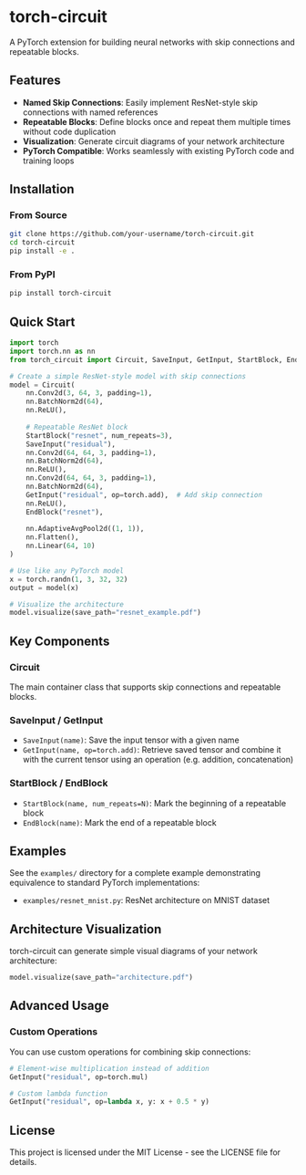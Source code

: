 # torch-circuit

A PyTorch extension for building neural networks with skip connections and repeatable blocks.

## Features

- **Named Skip Connections**: Easily implement ResNet-style skip connections with named references
- **Repeatable Blocks**: Define blocks once and repeat them multiple times without code duplication
- **Visualization**: Generate circuit diagrams of your network architecture
- **PyTorch Compatible**: Works seamlessly with existing PyTorch code and training loops

## Installation

### From Source

```bash
git clone https://github.com/your-username/torch-circuit.git
cd torch-circuit
pip install -e .
```

### From PyPI

```bash
pip install torch-circuit
```

## Quick Start

```python
import torch
import torch.nn as nn
from torch_circuit import Circuit, SaveInput, GetInput, StartBlock, EndBlock

# Create a simple ResNet-style model with skip connections
model = Circuit(
    nn.Conv2d(3, 64, 3, padding=1),
    nn.BatchNorm2d(64),
    nn.ReLU(),
        
    # Repeatable ResNet block
    StartBlock("resnet", num_repeats=3),
    SaveInput("residual"),
    nn.Conv2d(64, 64, 3, padding=1),
    nn.BatchNorm2d(64),
    nn.ReLU(),
    nn.Conv2d(64, 64, 3, padding=1),
    nn.BatchNorm2d(64),
    GetInput("residual", op=torch.add),  # Add skip connection
    nn.ReLU(),
    EndBlock("resnet"),
    
    nn.AdaptiveAvgPool2d((1, 1)),
    nn.Flatten(),
    nn.Linear(64, 10)
)

# Use like any PyTorch model
x = torch.randn(1, 3, 32, 32)
output = model(x)

# Visualize the architecture
model.visualize(save_path="resnet_example.pdf")
```

## Key Components

### Circuit

The main container class that supports skip connections and repeatable blocks.

### SaveInput / GetInput

- `SaveInput(name)`: Save the input tensor with a given name
- `GetInput(name, op=torch.add)`: Retrieve saved tensor and combine it with the current tensor using an operation (e.g. addition, concatenation)

### StartBlock / EndBlock

- `StartBlock(name, num_repeats=N)`: Mark the beginning of a repeatable block
- `EndBlock(name)`: Mark the end of a repeatable block

## Examples

See the `examples/` directory for a complete example demonstrating equivalence to standard PyTorch implementations:

- `examples/resnet_mnist.py`: ResNet architecture on MNIST dataset

## Architecture Visualization

torch-circuit can generate simple visual diagrams of your network architecture:

```python
model.visualize(save_path="architecture.pdf")
```

## Advanced Usage

### Custom Operations

You can use custom operations for combining skip connections:

```python
# Element-wise multiplication instead of addition
GetInput("residual", op=torch.mul)

# Custom lambda function
GetInput("residual", op=lambda x, y: x + 0.5 * y)
```

## License

This project is licensed under the MIT License - see the LICENSE file for details.

